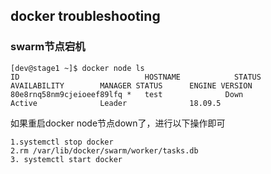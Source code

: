 ## docker troubleshooting
### swarm节点宕机

```shell
[dev@stage1 ~]$ docker node ls
ID                            HOSTNAME            STATUS              AVAILABILITY        MANAGER STATUS      ENGINE VERSION
80e8rnq58nm9cjeioeef89lfq *   test              Down                Active              Leader              18.09.5
```

如果重启docker node节点down了，进行以下操作即可
```shell
1.systemctl stop docker
2.rm /var/lib/docker/swarm/worker/tasks.db
3. systemctl start docker
```
